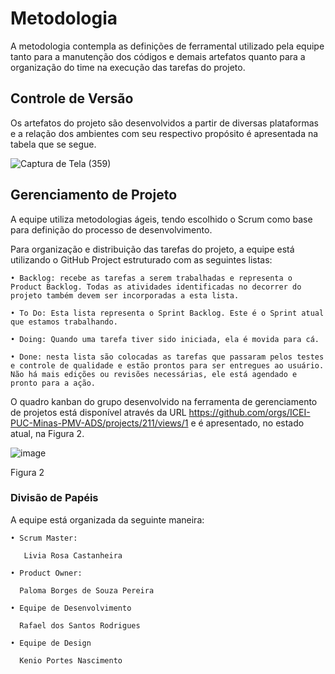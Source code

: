 
# Metodologia

A metodologia contempla as definições de ferramental utilizado pela equipe tanto para a manutenção dos códigos e demais artefatos quanto para a organização do time na execução das tarefas do projeto.

## Controle de Versão

Os artefatos do projeto são desenvolvidos a partir de diversas plataformas e a relação dos ambientes com seu respectivo propósito é apresentada na tabela que se segue. 

![Captura de Tela (359)](https://user-images.githubusercontent.com/117127986/204016239-0a142d15-9ef1-4fab-9491-3af836bd4a76.png)

## Gerenciamento de Projeto

A equipe utiliza metodologias ágeis, tendo escolhido o Scrum como base para definição do processo de desenvolvimento.

Para organização e distribuição das tarefas do projeto, a equipe está utilizando o GitHub Project  estruturado com as seguintes listas: 

    • Backlog: recebe as tarefas a serem trabalhadas e representa o Product Backlog. Todas as atividades identificadas no decorrer do projeto também devem ser incorporadas a esta lista.
        
    • To Do: Esta lista representa o Sprint Backlog. Este é o Sprint atual que estamos trabalhando.
    
    • Doing: Quando uma tarefa tiver sido iniciada, ela é movida para cá.
    
    • Done: nesta lista são colocadas as tarefas que passaram pelos testes e controle de qualidade e estão prontos para ser entregues ao usuário. Não há mais edições ou revisões necessárias, ele está agendado e pronto para a ação.
    
O quadro kanban do grupo desenvolvido na ferramenta de gerenciamento de projetos está disponível através da URL https://github.com/orgs/ICEI-PUC-Minas-PMV-ADS/projects/211/views/1 e é apresentado, no estado atual, na Figura 2.



![image](https://user-images.githubusercontent.com/117127986/204019362-fbfa5b1e-2235-4db6-ae6c-3c2b2d39fd76.png)

Figura  2    

### Divisão de Papéis

A equipe está organizada da seguinte maneira:

    • Scrum Master:
    
       Livia Rosa Castanheira
       
    • Product Owner: 
    
      Paloma Borges de Souza Pereira 
      
    • Equipe de Desenvolvimento
    
      Rafael dos Santos Rodrigues
      
    • Equipe de Design
    
      Kenio Portes Nascimento
      



